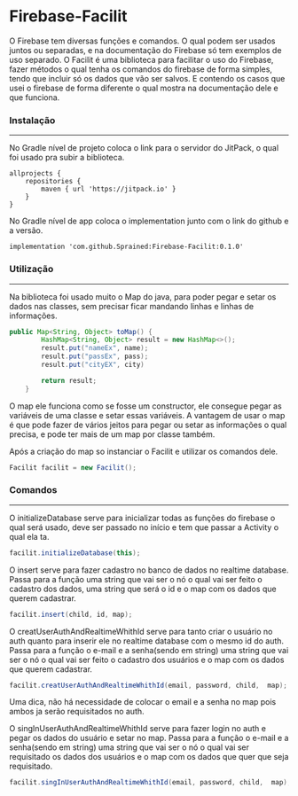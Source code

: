 # Firebase-Facilit
O Firebase tem diversas  funções e comandos. O qual podem ser usados juntos ou separadas, e na documentação do Firebase só tem exemplos de uso separado.
O Facilit é uma biblioteca para facilitar o uso do Firebase, fazer métodos o qual tenha os comandos do firebase de forma simples, tendo que incluir só os dados que vão ser salvos. E contendo os casos que usei o firebase de forma diferente o qual mostra na documentação dele e que funciona.

### Instalação

------------

No Gradle nível de projeto coloca o link para o servidor do JitPack, o qual foi usado pra subir a biblioteca.

    allprojects {
        repositories {
            maven { url 'https://jitpack.io' }
        }
    }

No Gradle nível de app coloca o implementation junto com o link do github e a versão.

    implementation 'com.github.Sprained:Firebase-Facilit:0.1.0'

### Utilização

------------

Na biblioteca foi usado muito o Map do java, para poder pegar e setar os dados nas classes, sem precisar ficar mandando linhas e linhas de informações.
```java
public Map<String, Object> toMap() {
        HashMap<String, Object> result = new HashMap<>();
        result.put("nameEx", name);
        result.put("passEx", pass);
		result.put("cityEX", city)

        return result;
    }
```
O map ele funciona como se fosse um constructor, ele consegue pegar as variáveis de uma classe e setar essas variáveis. A vantagem de usar o map é que pode fazer de vários jeitos para pegar ou setar as informações o qual precisa, e pode ter mais de um map por classe também.

Após a criação do map so instanciar o Facilit e utilizar os comandos dele.
```java
Facilit facilit = new Facilit();
```

### Comandos

------------

O initializeDatabase serve para inicializar todas as funções do firebase o qual será usado, deve ser passado no início e tem que passar a Activity o qual ela ta.
```java
facilit.initializeDatabase(this);
```

O insert serve para fazer cadastro no banco de dados no realtime database. Passa para a função uma string que vai ser o nó o qual vai ser feito o cadastro dos dados, uma string que será o id e o map com os dados que querem cadastrar.
```java
facilit.insert(child, id, map);
```

O creatUserAuthAndRealtimeWhithId serve para tanto criar o usuário no auth quanto para inserir ele no realtime database com o mesmo id do auth. Passa para a função o e-mail e a senha(sendo em string) uma string que vai ser o nó o qual vai ser feito o cadastro dos usuários e o map com os dados que querem cadastrar.
```java
facilit.creatUserAuthAndRealtimeWhithId(email, password, child,  map);
```
Uma dica, não há necessidade de colocar o email e a senha no map pois ambos ja serão requisitados no auth.

O singInUserAuthAndRealtimeWhithId serve para fazer login no auth e pegar os dados do usuário e setar no map. Passa para a função o e-mail e a senha(sendo em string) uma string que vai ser o nó o qual vai ser requisitado os dados dos usuários e o map com os dados que quer que seja requisitado.
```java
facilit.singInUserAuthAndRealtimeWhithId(email, password, child,  map);
```
